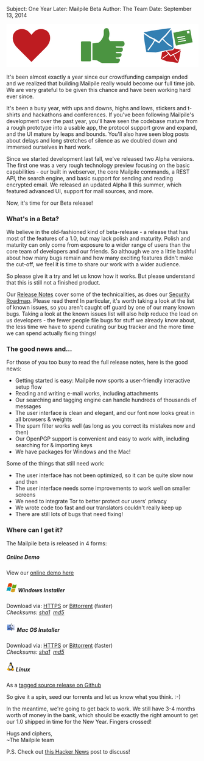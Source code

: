 Subject: One Year Later: Mailpile Beta
Author: The Team
Date: September 13, 2014

<img src="/files/Beta-Time-Icons.png" border="0">

It's been almost exactly a year since our crowdfunding campaign ended and we realized that building Mailpile really would become our full time job. We are very grateful to be given this chance and have been working hard ever since.

It's been a busy year, with ups and downs, highs and lows, stickers and t-shirts and hackathons and conferences. If you've been following Mailpile's development over the past year, you'll have seen the codebase mature from a rough prototype into a usable app, the protocol support grow and expand, and the UI mature by leaps and bounds. You'll also have seen blog posts about delays and long stretches of silence as we doubled down and immersed ourselves in hard work.

Since we started development last fall, we've released two Alpha versions. The first one was a very rough technology preview focusing on the basic capabilities - our built in webserver, the core Mailpile commands, a REST API, the search engine, and basic support for sending and reading encrypted email. We released an updated Alpha II this summer, which featured advanced UI, support for mail sources, and more.

Now, it's time for our Beta release!

### What's in a Beta?

We believe in the old-fashioned kind of beta-release - a release that has most of the features of a 1.0, but may lack polish and maturity. Polish and maturity can only come from exposure to a wider range of users than the core team of developers and our friends. So although we are a little bashful about how many bugs remain and how many exciting features didn't make the cut-off, we feel it is time to share our work with a wider audience.

So please give it a try and let us know how it works. But please understand that this is still not a finished product.

Our [Release Notes](https://github.com/pagekite/Mailpile/wiki/Release-Notes-201409-Beta) cover some of the technicalities, as does our [Security Roadmap](https://github.com/pagekite/Mailpile/wiki/Security-roadmap). Please read them!  In particular, it's worth taking a look at the list of known issues, so you aren't caught off guard by one of our many known bugs. Taking a look at the known issues list will also help reduce the load on us developers - the fewer people file bugs for stuff we already know about, the less time we have to spend curating our bug tracker and the more time we can spend actually fixing things!

### The good news and...

For those of you too busy to read the full release notes, here is the good news:

<ul class="square">
  <li>Getting started is easy: Mailpile now sports a user-friendly interactive setup flow</li>
  <li>Reading and writing e-mail works, including attachments</li>
  <li>Our searching and tagging engine can handle hundreds of thousands of messages</li>
  <li>The user interface is clean and elegant, and our font now looks great in all browsers & weights</li>
  <li>The spam filter works well (as long as you correct its mistakes now and then)</li>
  <li>Our OpenPGP support is convenient and easy to work with, including searching for & importing keys</li>
  <li>We have packages for Windows and the Mac!</li>
</ul>

Some of the things that still need work:

<ul class="square">
  <li>The user interface has not been optimized, so it can be quite slow now and then</li>
  <li>The user interface needs some improvements to work well on smaller screens</li>
  <li>We need to integrate Tor to better protect our users' privacy</li>
  <li>We wrote code too fast and our translators couldn't really keep up</li>
  <li>There are still lots of bugs that need fixing!</li>
</ul>

### Where can I get it?

The Mailpile beta is released in 4 forms:

<div class="add-bottom">
<h5 class="half-bottom">Online Demo</h5>
View our <a href="https://www.mailpile.is/demos/">online demo here</a>
</div>

<div class="add-bottom">
<h5 class="half-bottom"><img src="/img/os-windows.png" border="0" style="height:24px;"> Windows Installer</h5>
Download via: <a href="https://www.mailpile.is/files/releases/Mailpile-Installer-Beta.exe">HTTPS</a> or <a href="https://www.mailpile.is/files/releases/Mailpile-Installer-Beta.exe.torrent">Bittorrent</a> (faster)<br>
<em>Checksums: <a href="https://www.mailpile.is/files/releases/Mailpile-Installer-Beta.exe.sha1">sha1</a> &nbsp;<a href="https://www.mailpile.is/files/releases/Mailpile-Installer-Beta.exe.md5">md5</a></em>
</div>

<div class="add-bottom">
<h5 class="half-bottom"><img src="/img/os-mac.png" border="0" style="height:24px;"> Mac OS Installer</h5>
Download via: <a href="https://www.mailpile.is/files/releases/Mailpile-Installer-Beta.dmg">HTTPS</a> or <a href="https://www.mailpile.is/files/releases/Mailpile-Installer-Beta.dmg.torrent">Bittorrent</a> (faster)<br>
<em>Checksums: <a href="https://www.mailpile.is/files/releases/Mailpile-Installer-Beta.dmg.sha1">sha1</a> &nbsp;<a href="https://www.mailpile.is/files/releases/Mailpile-Installer-Beta.dmg.md5">md5</a></em>
</div>

<div class="add-bottom">
<h5 class="half-bottom"><img src="/img/os-linux.png" border="0" style="height:24px;"> Linux</h5>
As a <a href="https://github.com/pagekite/Mailpile/releases" target="_blank">tagged source release on Github</a>
</div>

So give it a spin, seed our torrents and let us know what you think. :-)

In the meantime, we're going to get back to work. We still have 3-4 months worth of money in the bank, which should be exactly the right amount to get our 1.0 shipped in time for the New Year. Fingers crossed!

Hugs and ciphers,  
  ~The Mailpile team

P.S. Check out [this Hacker News](https://news.ycombinator.com/item?id=8315086)
post to discuss!
